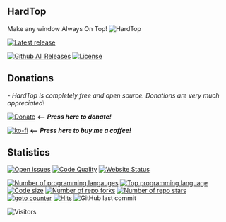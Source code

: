 ## HardTop
Make any window Always On Top!
![HardTop](https://user-images.githubusercontent.com/2292809/138265078-067748ed-5919-48d4-a876-b193265fd76b.png)

[![Latest release](https://img.shields.io/github/v/release/voltura/HardTop?label=download%20latest%20release&style=for-the-badge)](https://github.com/voltura/HardTop/releases/latest/download/HardTop.exe)

[![Github All Releases](https://img.shields.io/github/downloads/voltura/HardTop/total.svg)]()
[![License](https://img.shields.io/badge/licence-BSD-green)]()

## Donations
*- HardTop is completely free and open source. Donations are very much appreciated!*

[![Donate](https://img.shields.io/badge/donate_via-paypal_or_card-blue)](https://www.paypal.com/donate?hosted_button_id=7PN65YXN64DBG) __⟵__ _**Press here to donate!**_

[![ko-fi](https://ko-fi.com/img/githubbutton_sm.svg)](https://ko-fi.com/G2G74W5F8) __⟵__ _**Press here to buy me a coffee!**_
   
## Statistics
[![Open issues](https://img.shields.io/github/issues/voltura/HardTop)](https://github.com/voltura/HardTop/issues)
[![Code Quality](https://img.shields.io/github/workflow/status/voltura/HardTop/CodeQL)]()
[![Website Status](https://img.shields.io/website?url=https%3A%2F%2Fvoltura.github.io%2FHardTop%2F)]()

[![Number of programming langauges](https://img.shields.io/github/languages/count/voltura/HardTop)]()
[![Top programming language](https://img.shields.io/github/languages/top/voltura/HardTop)]()
[![Code size](https://img.shields.io/github/languages/code-size/voltura/HardTop)]()
[![Number of repo forks](https://img.shields.io/github/forks/voltura/HardTop)]()
[![Number of repo stars](https://img.shields.io/github/stars/voltura/HardTop)]()
[![goto counter](https://img.shields.io/github/search/voltura/HardTop/goto)]()
[![Hits](https://hits.seeyoufarm.com/api/count/incr/badge.svg?url=https%3A%2F%2Fgithub.com%2Fvoltura%2FHardTop%2Fhit-counter&count_bg=%2379C83D&title_bg=%23555555&icon=&icon_color=%23E7E7E7&title=hits&edge_flat=false)]()
![GitHub last commit](https://img.shields.io/github/last-commit/voltura/HardTop?color=red)

![Visitors](https://estruyf-github.azurewebsites.net/api/VisitorHit?user=volturaf&repo=HardTop&countColorcountColor&countColor=%235690f2)
